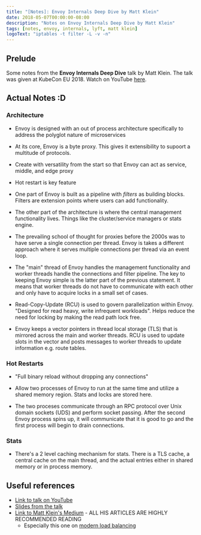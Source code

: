 ```yaml
---
title: "[Notes]: Envoy Internals Deep Dive by Matt Klein"
date: 2018-05-07T00:00:00-08:00
description: "Notes on Envoy Internals Deep Dive by Matt Klein"
tags: [notes, envoy, internals, lyft, matt klein]
logoText: "iptables -t filter -L -v -n"
---
```


## Prelude

Some notes from the **Envoy Internals Deep Dive** talk by Matt Klein. The talk was given at KubeCon
EU 2018. Watch on YouTube [here](https://www.youtube.com/watch?v=gQF23Vw0keg).

## Actual Notes :D

### Architecture

- Envoy is designed with an out of process architecture specifically to address the polyglot nature
  of microservices

- At its core, Envoy is a byte proxy. This gives it extensibility to supoort a multitude of
  protocols.

- Create with versatility from the start so that Envoy can act as service, middle, and edge proxy

- Hot restart is key feature

- One part of Envoy is built as a pipeline with _filters_ as building blocks. Filters are extension
  points where users can add functionality.

- The other part of the architecture is where the central management functionality lives. Things
  like the cluster/service managers or stats engine.

- The prevailing school of thought for proxies before the 2000s was to have serve a single
  connection per thread. Envoy is takes a different approach where it serves multiple connections
  per thread via an event loop.

- The "main" thread of Envoy handles the management functionality and worker threads handle the
  connections and filter pipeline. The key to keeping Envoy simple is the latter part of the
  previous statement. It means that worker threads do not have to communicate with each other and
  only have to acquire locks in a small set of cases.

- Read-Copy-Update (RCU) is used to govern parallelization within Envoy. "Designed for read heavy,
  write infrequent workloads". Helps reduce the need for locking by making the read path lock free.

- Envoy keeps a vector pointers in thread local storage (TLS) that is mirrored across the main and
  worker threads. RCU is used to update slots in the vector and posts messages to worker threads to
  update information e.g. route tables.

### Hot Restarts

- "Full binary reload without dropping any connections"

- Allow two processes of Envoy to run at the same time and utilize a shared memory region. Stats and
  locks are stored here.

- The two proceses communicate through an RPC protocol over Unix domain sockets (UDS) and perform
  socket passing. After the second Envoy process spins up, it will communicate that it is good to go
  and the first process will begin to drain connections.

### Stats

- There's a 2 level caching mechanism for stats. There is a TLS cache, a central cache on the main
  thread, and the actual entries either in shared memory or in process memory.

## Useful references

- [Link to talk on YouTube](https://www.youtube.com/watch?v=gQF23Vw0keg)
- [Slides from the talk](https://speakerdeck.com/mattklein123/kubecon-eu-2018)
- [Link to Matt Klein's Medium](https://medium.com/@mattklein123) - ALL HIS ARTICLES ARE HIGHLY
  RECOMMENDED READING
  - Especially this one on [modern load balancing](https://medium.com/@mattklein123)
